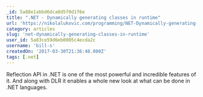 ```yaml
---
_id: 5a88e1abbd6dca0d5f0d1f6e
title: ".NET - Dynamically generating classes in runtime"
url: 'https://nikolalukovic.com/programming/NET-Dynamically-generating-classes-in-runtime.html'
category: articles
slug: 'net-dynamically-generating-classes-in-runtime'
user_id: 5a83ce59d6eb0005c4ecda2c
username: 'bill-s'
createdOn: '2017-03-30T21:36:48.000Z'
tags: [.net]
---
```


Reflection API in .NET is one of the most powerful and incredible features of it. And along with DLR it enables a whole new look at what can be done in .NET languages.
